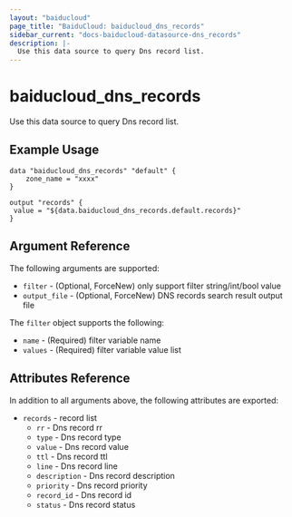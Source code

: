 ```yaml
---
layout: "baiducloud"
page_title: "BaiduCloud: baiducloud_dns_records"
sidebar_current: "docs-baiducloud-datasource-dns_records"
description: |-
  Use this data source to query Dns record list.
---
```


# baiducloud_dns_records

Use this data source to query Dns record list.

## Example Usage

```hcl
data "baiducloud_dns_records" "default" {
	zone_name = "xxxx"
}

output "records" {
 value = "${data.baiducloud_dns_records.default.records}"
}
```

## Argument Reference

The following arguments are supported:

* `filter` - (Optional, ForceNew) only support filter string/int/bool value
* `output_file` - (Optional, ForceNew) DNS records search result output file

The `filter` object supports the following:

* `name` - (Required) filter variable name
* `values` - (Required) filter variable value list

## Attributes Reference

In addition to all arguments above, the following attributes are exported:

* `records` - record list
  * `rr` - Dns record rr
  * `type` - Dns record type
  * `value` - Dns record value
  * `ttl` - Dns record ttl
  * `line` - Dns record line
  * `description` - Dns record description
  * `priority` - Dns record priority
  * `record_id` - Dns record id
  * `status` - Dns record status
